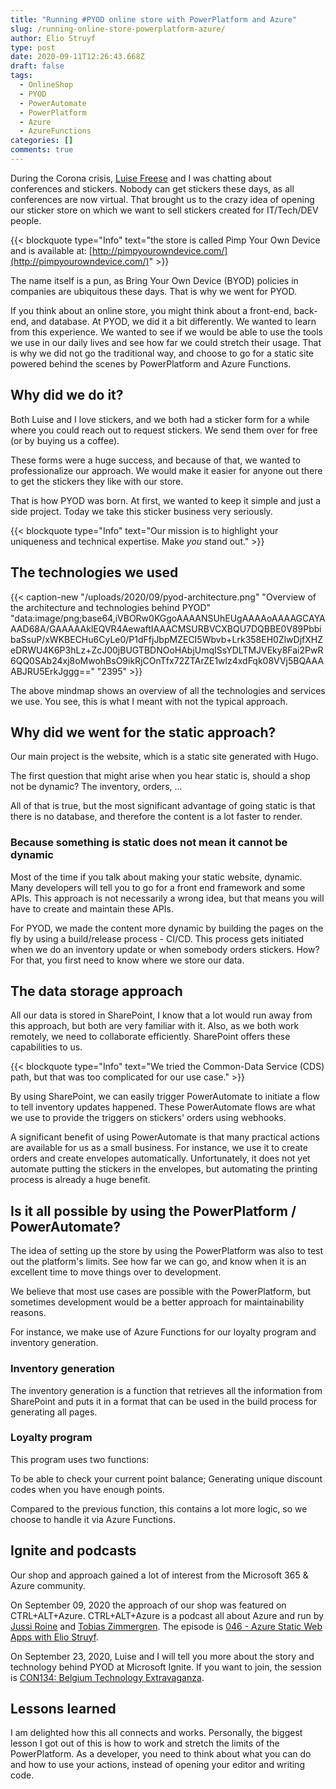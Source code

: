 ```yaml
---
title: "Running #PYOD online store with PowerPlatform and Azure"
slug: /running-online-store-powerplatform-azure/
author: Elio Struyf
type: post
date: 2020-09-11T12:26:43.668Z
draft: false
tags:
  - OnlineShop
  - PYOD
  - PowerAutomate
  - PowerPlatform
  - Azure
  - AzureFunctions
categories: []
comments: true
---
```


During the Corona crisis, [Luise Freese](https://twitter.com/LuiseFreese) and I was chatting about conferences and stickers. Nobody can get stickers these days, as all conferences are now virtual. That brought us to the crazy idea of opening our sticker store on which we want to sell stickers created for IT/Tech/DEV people.

{{< blockquote type="Info" text="the store is called Pimp Your Own Device and is available at: [http://pimpyourowndevice.com/](http://pimpyourowndevice.com/)" >}}

The name itself is a pun, as Bring Your Own Device (BYOD) policies in companies are ubiquitous these days. That is why we went for PYOD.

If you think about an online store, you might think about a front-end, back-end, and database. At PYOD, we did it a bit differently. We wanted to learn from this experience. We wanted to see if we would be able to use the tools we use in our daily lives and see how far we could stretch their usage. That is why we did not go the traditional way, and choose to go for a static site powered behind the scenes by PowerPlatform and Azure Functions.

## Why did we do it?

Both Luise and I love stickers, and we both had a sticker form for a while where you could reach out to request stickers. We send them over for free (or by buying us a coffee).

These forms were a huge success, and because of that, we wanted to professionalize our approach. We would make it easier for anyone out there to get the stickers they like with our store. 

That is how PYOD was born. At first, we wanted to keep it simple and just a side project. Today we take this sticker business very seriously.

{{< blockquote type="Info" text="Our mission is to highlight your uniqueness and technical expertise. Make *you* stand out." >}}

## The technologies we used

{{< caption-new "/uploads/2020/09/pyod-architecture.png" "Overview of the architecture and technologies behind PYOD"  "data:image/png;base64,iVBORw0KGgoAAAANSUhEUgAAAAoAAAAGCAYAAAD68A/GAAAAAklEQVR4AewaftIAAACMSURBVCXBQU7DQBBE0V89PbbibaSsuP/xWKBECHu6CyLe0/P1dFfjJbpMZECI5Wbvb+Lrk358EH0ZlwDjfXHZeDRWU4K6P3hLz+ZcJ00jBUGTBDNOoHAbjUmqISsYDLTMJVEky8Fai2PwR6QQ0SAb24xj8oMwohBsO9ikRjCOnTfx72ZTArZE1wlz4xdFqk08VVj5BQAAAABJRU5ErkJggg==" "2395" >}}

The above mindmap shows an overview of all the technologies and services we use. You see, this is what I meant with not the typical approach.

## Why did we went for the static approach?

Our main project is the website, which is a static site generated with Hugo. 

The first question that might arise when you hear static is, should a shop not be dynamic? The inventory, orders, ... 

All of that is true, but the most significant advantage of going static is that there is no database, and therefore the content is a lot faster to render.

### Because something is static does not mean it cannot be dynamic

Most of the time if you talk about making your static website, dynamic. Many developers will tell you to go for a front end framework and some APIs. This approach is not necessarily a wrong idea, but that means you will have to create and maintain these APIs.

For PYOD, we made the content more dynamic by building the pages on the fly by using a build/release process - CI/CD. This process gets initiated when we do an inventory update or when somebody orders stickers. How? For that, you first need to know where we store our data.

## The data storage approach

All our data is stored in SharePoint, I know that a lot would run away from this approach, but both are very familiar with it. Also, as we both work remotely, we need to collaborate efficiently. SharePoint offers these capabilities to us.

{{< blockquote type="Info" text="We tried the Common-Data Service (CDS) path, but that was too complicated for our use case." >}}

By using SharePoint, we can easily trigger PowerAutomate to initiate a flow to tell inventory updates happened. These PowerAutomate flows are what we use to provide the triggers on stickers' orders using webhooks.

A significant benefit of using PowerAutomate is that many practical actions are available for us as a small business. For instance, we use it to create orders and create envelopes automatically. Unfortunately, it does not yet automate putting the stickers in the envelopes, but automating the printing process is already a huge benefit.

## Is it all possible by using the PowerPlatform / PowerAutomate?

The idea of setting up the store by using the PowerPlatform was also to test out the platform's limits. See how far we can go, and know when it is an excellent time to move things over to development.

We believe that most use cases are possible with the PowerPlatform, but sometimes development would be a better approach for maintainability reasons. 

For instance, we make use of Azure Functions for our loyalty program and inventory generation. 

### Inventory generation

The inventory generation is a function that retrieves all the information from SharePoint and puts it in a format that can be used in the build process for generating all pages.

### Loyalty program

This program uses two functions:

To be able to check your current point balance;
Generating unique discount codes when you have enough points.

Compared to the previous function, this contains a lot more logic, so we choose to handle it via Azure Functions.

## Ignite and podcasts

Our shop and approach gained a lot of interest from the Microsoft 365 & Azure community. 

On September 09, 2020 the approach of our shop was featured on CTRL+ALT+Azure. CTRL+ALT+Azure is a podcast all about Azure and run by [Jussi Roine](https://twitter.com/JussiRoine) and [Tobias Zimmergren](https://twitter.com/zimmergren). The episode is [046 - Azure Static Web Apps with Elio Struyf](https://ctrlaltazure.com/episodes/046-azure-static-web-apps-with-elio-struyf).

On September 23, 2020, Luise and I will tell you more about the story and technology behind PYOD at Microsoft Ignite. If you want to join, the session is [CON134: Belgium Technology Extravaganza](https://myignite.microsoft.com/sessions/f31263a6-0456-4e47-8af2-fc9e8c4333eb).


## Lessons learned

I am delighted how this all connects and works. Personally, the biggest lesson I got out of this is how to work and stretch the limits of the PowerPlatform. As a developer, you need to think about what you can do and how to use your actions, instead of opening your editor and writing code. 